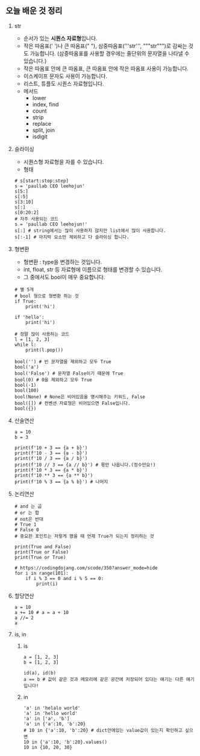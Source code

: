 ## 오늘 배운 것 정리

1. str
   - 순서가 있는 **시퀀스 자료형**입니다.
   - 작은 따옴표(' ')나 큰 따옴표(" "), 삼중따옴표('''str''', """str""")로 감싸는 것도 가능합니다. (삼중따옴표를 사용할 경우에는 줄단위의 문자열을 나타낼 수 있습니다.)
   - 작은 따옴표 안에 큰 따옴표, 큰 따옴표 안에 작은 따옴표 사용이 가능합니다.
   - 이스케이프 문자도 사용이 가능합니다.
   - 리스트, 튜플도 시퀀스 자료형입니다.
   - 메서드
     - lower
     - index, find
     - count
     - strip
     - replace
     - split, join
     - isdigit
2. 슬라이싱

   - 시퀀스형 자료형을 자를 수 있습니다.
   - 형태

   ```
   # s[start:stop:step]
   s = 'paullab CEO leehojun'
   s[5:]
   s[:5]
   s[3:10]
   s[:]
   s[0:20:2]
   # 자주 사용되는 코드
   s = 'paullab CEO leehojun!'
   s[:] # string에서는 많이 사용하지 않지만 list에서 많이 사용합니다.
   s[:-1] # 마지막 요소만 제외하고 다 슬라이싱 합니다.
   ```

3. 형변환

   - 형변환 : type을 변경하는 것입니다.
   - int, float, str 등 자료형에 이름으로 형태를 변경할 수 있습니다.
   - 그 중에서도 bool이 매우 중요합니다.

   ```
   # 별 5개
   # bool 형으로 형변환 하는 것
   if True:
       print('hi')

   if 'hello':
       print('hi')

   # 정말 많이 사용하는 코드
   l = [1, 2, 3]
   while l:
       print(l.pop())

   bool('') # 빈 문자열을 제외하고 모두 True
   bool('a')
   bool('False') # 문자열 False이기 때문에 True
   bool(0) # 0을 제외하고 모두 True
   bool(-1)
   bool(100)
   bool(None) # None은 비어있음을 명시해주는 키워드, False
   bool([]) # 컨벤션 자료형은 비어있으면 False입니다.
   bool({})
   ```

4. 산술연산

   ```
   a = 10
   b = 3

   print(f'10 + 3 == {a + b}')
   print(f'10 - 3 == {a - b}')
   print(f'10 / 3 == {a / b}')
   print(f'10 // 3 == {a // b}') # 몫만 나옵니다.(정수만요!)
   print(f'10 * 3 == {a * b}')
   print(f'10 ** 3 == {a ** b}')
   print(f'10 % 3 == {a % b}') # 나머지
   ```

5. 논리연산

   ```
   # and 는 곱
   # or 는 합
   # not은 반대
   # True 1
   # False 0
   # 중요한 포인트는 저렇게 했을 때 언제 True가 되는지 정리하는 것

   print(True and False)
   print(True or False)
   print(True or True)

   # https://codingdojang.com/scode/350?answer_mode=hide
   for i in range(101):
       if i % 3 == 0 and i % 5 == 0:
           print(i)
   ```

6. 할당연산

   ```
   a = 10
   a += 10 # a = a + 10
   a //= 2
   a
   ```

7. is, in

   1. is

      ```
      a = [1, 2, 3]
      b = [1, 2, 3]

      id(a), id(b)
      a == b # 값이 같은 것과 메모리에 같은 공간에 저장되어 있다는 얘기는 다른 얘기입니다!
      ```

   2. in
      ```
      'a' in 'helalo world'
      'a' in 'hello world'
      'a' in ['a', 'b']
      'a' in {'a':10, 'b':20}
      # 10 in {'a':10, 'b':20} # dict안에있는 value값이 있는지 확인하고 싶으면
      10 in {'a':10, 'b':20}.values()
      10 in {10, 20, 30}
      ```
